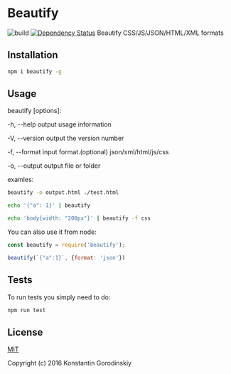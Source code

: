 # Beautify
![build](https://travis-ci.org/gko/beautify.svg?branch=master)
[![Dependency Status](https://www.versioneye.com/user/projects/57f1c07b9907da004fa9a784/badge.svg?style=flat-square)](https://www.versioneye.com/user/projects/57f1c07b9907da004fa9a784)
Beautify CSS/JS/JSON/HTML/XML formats

## Installation

```bash
npm i beautify -g
```

## Usage

beautify [options]:

-h, --help             output usage information

-V, --version          output the version number

-f, --format <format>  input format.(optional) json/xml/html/js/css

-o, --output <file>    output file or folder

examles:
```bash
beautify -o output.html ./test.html
```

```bash
echo '{"a": 1}' | beautify
```

```bash
echo 'body{width: "200px"}' | beautify -f css
```

You can also use it from node:

```javascript
const beautify = require('beautify');

beautify(`{"a":1}`, {format: 'json'})
```

## Tests

To run tests you simply need to do:
```bash
npm run test
```

## License

[MIT](http://opensource.org/licenses/MIT)

Copyright (c) 2016 Konstantin Gorodinskiy